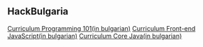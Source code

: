 ## HackBulgaria

[Curriculum Programming 101(in bulgarian)](http://blog.hackbulgaria.com/podroben-konspekt-za-programirane-101/)
[Curriculum Front-end JavaScript(in bulgarian)](https://hackbulgaria.com/course/Frontend-JavaScript-1/)
[Curriculum Core Java(in bulgarian)](https://hackbulgaria.com/course/Java-1/)
